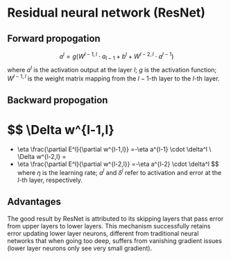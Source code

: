 # Residual neural network (ResNet)

## Forward propogation

$$
a^l=g(W^{l-1,l} \cdot a_{l-1} + b^l + W^{l-2,l} \cdot a^{l-1})
$$
where $a^l$ is the activation output at the layer $l$; $g$ is the activation function;  $W^{l-1,l}$ is the weight matrix mapping from the $l-1$-th layer to the $l$-th layer.

## Backward propogation

$$
\Delta w^{l-1,l}
=
- \eta \frac{\partial E^l}{\partial w^{l-1,l}}
=-\eta a^{l-1} \cdot \delta^l
\\
\Delta w^{l-2,l}
=
- \eta \frac{\partial E^l}{\partial w^{l-2,l}}
=-\eta a^{l-2} \cdot \delta^l
$$
where $\eta$ is the learning rate; $a^l$ and $\delta^l$ refer to activation and error at the $l$-th layer, respectively.

## Advantages

The good result by ResNet is attributed to its skipping layers that pass error from upper layers to lower layers. This mechanism successfully retains error updating lower layer neurons, different from traditional neural networks that when going too deep, suffers from vanishing gradient issues (lower layer neurons only see very small gradient).